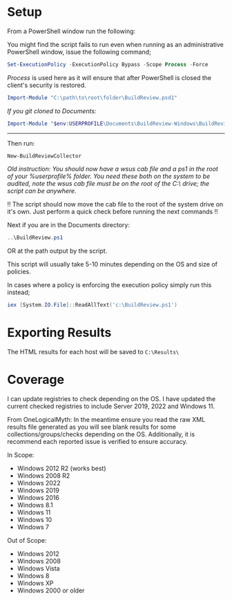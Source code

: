 # Setup
From a PowerShell window run the following:

You might find the script fails to run even when running as an administrative PowerShell window, issue the following command;
```PowerShell
Set-ExecutionPolicy -ExecutionPolicy Bypass -Scope Process -Force
```

*Process* is used here as it will ensure that after PowerShell is closed the client's security is restored.


```PowerShell
Import-Module "C:\path\to\root\folder\BuildReview.psd1"
```

_If you git cloned to Documents:_
```PowerShell
Import-Module "$env:USERPROFILE\Documents\BuildReview-Windows\BuildReview.psd1"
```
---

Then run:

```PowerShell
New-BuildReviewCollector
```

_Old instruction:_
_You should now have a wsus cab file and a ps1 in the root of your %userprofile% folder. You need these both on the system to be audited, note the wsus cab file must be on the root of the C:\ drive; the script can be anywhere._

!! The script should now move the cab file to the root of the system drive on it's own. Just perform a quick check before running the next commands !!



Next if you are in the Documents directory:

```PowerShell
..\BuildReview.ps1
```


OR at the path output by the script.


This script will usually take 5-10 minutes depending on the OS and size of policies.

In cases where a policy is enforcing the execution policy simply run this instead;
```PowerShell
iex [System.IO.File]::ReadAllText('c:\BuildReview.ps1')
```

# Exporting Results
The HTML results for each host will be saved to `C:\Results\`


# Coverage

I can update registries to check depending on the OS. I have updated the current checked registries to include Server 2019, 2022 and Windows 11.


From OneLogicalMyth:
In the meantime ensure you read the raw XML results file generated as you will see blank results for some collections/groups/checks depending on the OS. Additionally, it is recommend each reported issue is verified to ensure accuracy.

In Scope:
* Windows 2012 R2 (works best)
* Windows 2008 R2
* Windows 2022
* Windows 2019
* Windows 2016
* Windows 8.1
* Windows 11
* Windows 10
* Windows 7

Out of Scope:
* Windows 2012
* Windows 2008
* Windows Vista
* Windows 8
* Windows XP
* Windows 2000 or older
